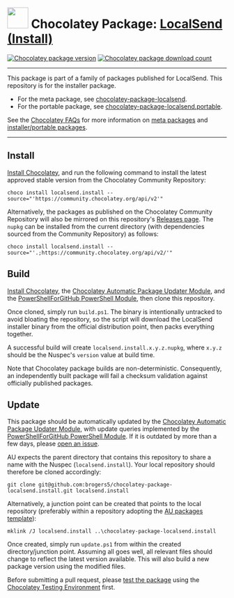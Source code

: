 ﻿# <img src="https://cdn.jsdelivr.net/gh/brogers5/chocolatey-package-localsend.install@3f4aecbffec6b5f802027e5d928f1738ffd982bf/localsend.install.png" width="48" height="48"/> Chocolatey Package: [LocalSend (Install)](https://community.chocolatey.org/packages/localsend.install)

[![Chocolatey package version](https://img.shields.io/chocolatey/v/localsend.install.svg)](https://community.chocolatey.org/packages/localsend.install)
[![Chocolatey package download count](https://img.shields.io/chocolatey/dt/localsend.install.svg)](https://community.chocolatey.org/packages/localsend.install)

---

This package is part of a family of packages published for LocalSend. This repository is for the installer package.

* For the meta package, see [chocolatey-package-localsend](https://github.com/brogers5/chocolatey-package-localsend).
* For the portable package, see [chocolatey-package-localsend.portable](https://github.com/brogers5/chocolatey-package-localsend.portable).

See the [Chocolatey FAQs](https://docs.chocolatey.org/en-us/faqs) for more information on [meta packages](https://docs.chocolatey.org/en-us/faqs#what-is-the-difference-between-packages-no-suffix-as-compared-to.install.portable) and [installer/portable packages](https://docs.chocolatey.org/en-us/faqs#what-distinction-does-chocolatey-make-between-an-installable-and-a-portable-application).

---

## Install

[Install Chocolatey](https://chocolatey.org/install), and run the following command to install the latest approved stable version from the Chocolatey Community Repository:

```shell
choco install localsend.install --source="'https://community.chocolatey.org/api/v2'"
```

Alternatively, the packages as published on the Chocolatey Community Repository will also be mirrored on this repository's [Releases page](https://github.com/brogers5/chocolatey-package-localsend.install/releases). The `nupkg` can be installed from the current directory (with dependencies sourced from the Community Repository) as follows:

```shell
choco install localsend.install --source="'.;https://community.chocolatey.org/api/v2/'"
```

## Build

[Install Chocolatey](https://chocolatey.org/install), the [Chocolatey Automatic Package Updater Module](https://github.com/majkinetor/au), and the [PowerShellForGitHub PowerShell Module](https://github.com/microsoft/PowerShellForGitHub), then clone this repository.

Once cloned, simply run `build.ps1`. The binary is intentionally untracked to avoid bloating the repository, so the script will download the LocalSend installer binary from the official distribution point, then packs everything together.

A successful build will create `localsend.install.x.y.z.nupkg`, where `x.y.z` should be the Nuspec's `version` value at build time.

Note that Chocolatey package builds are non-deterministic. Consequently, an independently built package will fail a checksum validation against officially published packages.

## Update

This package should be automatically updated by the [Chocolatey Automatic Package Updater Module](https://github.com/majkinetor/au), with update queries implemented by the [PowerShellForGitHub PowerShell Module](https://github.com/microsoft/PowerShellForGitHub). If it is outdated by more than a few days, please [open an issue](https://github.com/brogers5/chocolatey-package-localsend.install/issues).

AU expects the parent directory that contains this repository to share a name with the Nuspec (`localsend.install`). Your local repository should therefore be cloned accordingly:

```shell
git clone git@github.com:brogers5/chocolatey-package-localsend.install.git localsend.install
```

Alternatively, a junction point can be created that points to the local repository (preferably within a repository adopting the [AU packages template](https://github.com/majkinetor/au-packages-template)):

```shell
mklink /J localsend.install ..\chocolatey-package-localsend.install
```

Once created, simply run `update.ps1` from within the created directory/junction point. Assuming all goes well, all relevant files should change to reflect the latest version available. This will also build a new package version using the modified files.

Before submitting a pull request, please [test the package](https://docs.chocolatey.org/en-us/community-repository/moderation/package-verifier#steps-for-each-package) using the [Chocolatey Testing Environment](https://github.com/chocolatey-community/chocolatey-test-environment) first.
